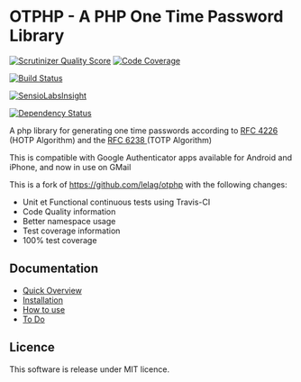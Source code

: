 # OTPHP - A PHP One Time Password Library

[![Scrutinizer Quality Score](https://scrutinizer-ci.com/g/Spomky-Labs/otphp/badges/quality-score.png?s=a184d180414b30764d19b421a12d6cf7e9e5e7c2)](https://scrutinizer-ci.com/g/Spomky-Labs/otphp/)
[![Code Coverage](https://scrutinizer-ci.com/g/Spomky-Labs/otphp/badges/coverage.png?s=d1bd1b26b56e581d6a4d1deb87eaadc51a05f31d)](https://scrutinizer-ci.com/g/Spomky-Labs/otphp/)

[![Build Status](https://travis-ci.org/Spomky-Labs/otphp.png?branch=master)](https://travis-ci.org/Spomky-Labs/otphp)

[![SensioLabsInsight](https://insight.sensiolabs.com/projects/49e5925d-0dd8-4b89-a215-5eb33b4d96d9/big.png)](https://insight.sensiolabs.com/projects/49e5925d-0dd8-4b89-a215-5eb33b4d96d9)

[![Dependency Status](https://www.versioneye.com/user/projects/530b3bc9ec13750905000014/badge.png)](https://www.versioneye.com/user/projects/530b3bc9ec13750905000014)

A php library for generating one time passwords according to [ RFC 4226 ](http://tools.ietf.org/html/rfc4226) (HOTP Algorithm) and the [ RFC 6238 ](http://tools.ietf.org/html/rfc6238) (TOTP Algorithm)

This is compatible with Google Authenticator apps available for Android and iPhone, and now in use on GMail

This is a fork of https://github.com/lelag/otphp with the following changes:

* Unit et Functional continuous tests using Travis-CI
* Code Quality information
* Better namespace usage
* Test coverage information
* 100% test coverage

## Documentation

* [Quick Overview](doc/Overview.md)
* [Installation](doc/Installation.md)
* [How to use](doc/Use.md)
* [To Do](doc/ToDo.md)

## Licence

This software is release under MIT licence.
